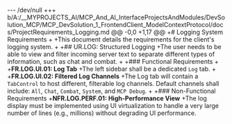 ﻿--- /dev/null
+++ b/A:/__MYPROJECTS_AI/MCP_And_AI_InterfaceProjectsAndModules/DevSolution_MCP/MCP_DevSolution_1_FrontendClient_ModelContextProtocol/docs/ProjectRequirements_Logging.md
@@ -0,0 +1,17 @@
+# Logging System Requirements
+
+This document details the requirements for the client's logging system.
+
+## UR.LOG: Structured Logging
+The user needs to be able to view and filter incoming server text to separate different types of information, such as chat and combat.
+
+### Functional Requirements
+
+**FR.LOG.UI.01: Log Tab**
+The left sidebar shall be a dedicated `Log` tab.
+
+**FR.LOG.UI.02: Filtered Log Channels**
+The Log tab will contain a `TabControl` to host different, filterable log channels. Default channels shall include: `All`, `Chat`, `Combat`, `System`, and `MCP Debug`.
+
+### Non-Functional Requirements
+**NFR.LOG.PERF.01: High-Performance View**
+The log display must be implemented using UI virtualization to handle a very large number of lines (e.g., millions) without degrading UI performance.